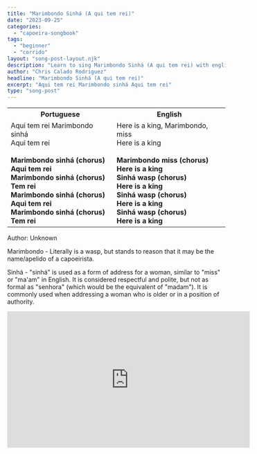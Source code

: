 ```yaml
---
title: "Marimbondo Sinhá (A qui tem rei)"
date: "2023-09-25"
categories:
  - "capoeira-songbook"
tags:
  - "beginner"
  - "corrido"
layout: "song-post-layout.njk"
description: "Learn to sing Marimbondo Sinhá (A qui tem rei) with english and portuguese translations along with a video to help you learn."
author: "Chris Calado Rodriguez"
headline: "Marimbondo Sinhá (A qui tem rei)"
excerpt: "Aqui tem rei Marimbondo sinhá Aqui tem rei"
type: "song-post"
---
```


<table class="capoeira-table">
    <tr class="header-row">
        <th>Portuguese</th>
        <th>English</th>
    </tr>
    <tr>
        <td>
            Aqui tem rei Marimbondo sinhá<br>
            Aqui tem rei<br><br>
            <strong>Marimbondo sinhá (chorus)</strong><br>
            <strong>Aqui tem rei</strong><br>
            <strong>Marimbondo sinhá (chorus)</strong><br>
            <strong>Tem rei</strong><br>
            <strong>Marimbondo sinhá (chorus)</strong><br>
            <strong>Aqui tem rei</strong><br>
            <strong>Marimbondo sinhá (chorus)</strong><br>
            <strong>Tem rei</strong>
        </td>
        <td>
            Here is a king, Marimbondo, miss<br>
            Here is a king<br><br>
            <strong>Marimbondo miss (chorus)</strong><br>
            <strong>Here is a king</strong><br>
            <strong>Sinhá wasp (chorus)</strong><br>
            <strong>Here is a king</strong><br>
            <strong>Sinhá wasp (chorus)</strong><br>
            <strong>Here is a king</strong><br>
            <strong>Sinhá wasp (chorus)</strong><br>
            <strong>Here is a king</strong>
        </td>
    </tr>
</table>

<figcaption>
Author: Unknown
</figcaption>

Marimbondo - Literally is a wasp, but stands to reason that it may be the name/apelido of a capoeirista.

Sinhá - "sinhá" is used as a form of address for a woman, similar to "miss" or "ma'am" in English. It is considered respectful and polite, but not as formal as "senhora" (which would be the equivalent of "madam"). It is commonly used when addressing a woman who is older or in a position of authority.

<iframe width="560" height="315" src="https://www.youtube.com/embed/QoHwr_bmzeo" title="YouTube video player" frameborder="0" allow="accelerometer; autoplay; clipboard-write; encrypted-media; gyroscope; picture-in-picture" allowfullscreen></iframe>